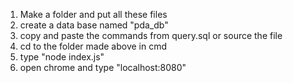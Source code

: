 1) Make a folder and put all these files
2) create a data base named "pda_db"
3) copy and paste the commands from query.sql or source the file 
4) cd to the folder made above in cmd
5) type "node index.js"
6) open chrome and type "localhost:8080"
